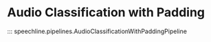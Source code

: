 # Audio Classification with Padding

::: speechline.pipelines.AudioClassificationWithPaddingPipeline
